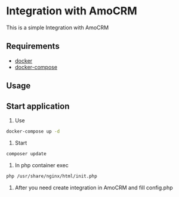 # Integration with AmoCRM

This is a simple Integration with AmoCRM

## Requirements
- [docker](https://docs.docker.com/engine/install/)
- [docker-compose](https://docs.docker.com/compose/install/)

## Usage



## Start application
1. Use
```bash
docker-compose up -d
```
1. Start
```bash
composer update
```
1. In php container exec 
```bash
php /usr/share/nginx/html/init.php
```
1. After you need create integration in AmoCRM and fill config.php
